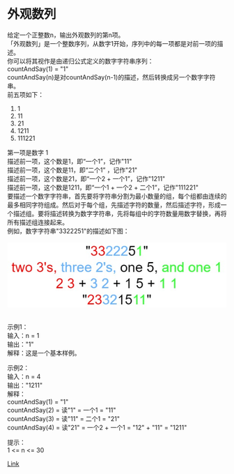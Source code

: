 <h1>外观数列</h1>

给定一个正整数n，输出外观数列的第n项。</br>
「外观数列」是一个整数序列，从数字1开始，序列中的每一项都是对前一项的描述。</br>
你可以将其视作是由递归公式定义的数字字符串序列：</br>
countAndSay(1) = "1"</br>
countAndSay(n)是对countAndSay(n-1)的描述，然后转换成另一个数字字符串。</br>
前五项如下：</br>
1. 1</br>
2. 11</br>
3. 21</br>
4. 1211</br>
5. 111221</br>

第一项是数字 1</br>
描述前一项，这个数是1，即“一个1”，记作"11"</br>
描述前一项，这个数是11，即“二个1” ，记作"21"</br>
描述前一项，这个数是21，即“一个2 + 一个1”，记作"1211"</br>
描述前一项，这个数是1211，即“一个1 + 一个2 + 二个1”，记作"111221"</br>
要描述一个数字字符串，首先要将字符串分割为最小数量的组，每个组都由连续的最多相同字符组成。然后对于每个组，先描述字符的数量，然后描述字符，形成一个描述组。要将描述转换为数字字符串，先将每组中的字符数量用数字替换，再将所有描述组连接起来。</br>
例如，数字字符串"3322251"的描述如下图：</br>
</br>![](./image/1.png)</br></br>

示例1：</br>
输入：n = 1</br>
输出："1"</br>
解释：这是一个基本样例。</br>

示例2：</br>
输入：n = 4</br>
输出："1211"</br>
解释：</br>
countAndSay(1) = "1"</br>
countAndSay(2) = 读"1" = 一个1 = "11"</br>
countAndSay(3) = 读"11" = 二个1 = "21"</br>
countAndSay(4) = 读"21" = 一个2 + 一个1 = "12" + "11" = "1211"</br>

提示：</br>
1 <= n <= 30</br>

[Link](https://leetcode-cn.com/problems/count-and-say/)